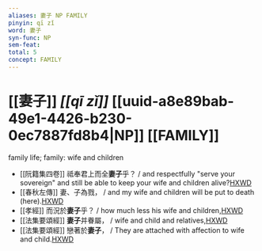 ```yaml
---
aliases: 妻子 NP FAMILY
pinyin: qī zǐ
word: 妻子
syn-func: NP
sem-feat: 
total: 5
concept: FAMILY 
---
```

# [[妻子]] *[[qī zǐ]]*  [[uuid-a8e89bab-49e1-4426-b230-0ec7887fd8b4|NP]] [[FAMILY]]
family life; family: wife and children
 - [[阮籍集四卷]] 祗奉君上而全**妻子**乎？ / and respectfully "serve your sovereign" and still be able to keep your wife and children alive?[HXWD](https://hxwd.org/textview.html?location=CH2b1558_CHANT_004-19a.42)
 - [[春秋左傳]] 妻、子為戮， / and my wife and children will be put to death (here).[HXWD](https://hxwd.org/textview.html?location=KR1e0001_tls_006-259a.22)
 - [[孝經]] 而況於**妻子**乎？ / how much less his wife and children,[HXWD](https://hxwd.org/textview.html?location=KR1f0001_tls_008-1a.14)
 - [[法集要頌經]] **妻子**并眷屬， / wife and child and relatives,[HXWD](https://hxwd.org/textview.html?location=KR6b0070_T_001-0777c.49)
 - [[法集要頌經]] 戀著於**妻子**， / They are attached with affection to wife and child.[HXWD](https://hxwd.org/textview.html?location=KR6b0070_T_001-0778a.21)